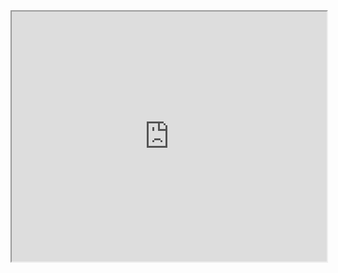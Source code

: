 <html>
    <div class="frame-wrapper" id="frame-wrapper">
      <iframe class="frame" src="https://ld-wp73.template-help.com/wordpress/prod_1665/v1/" width="100%" height="400px" title="Plantilla de vista previa" sandbox="allow-forms allow-same-origin allow-scripts allow-top-navigation allow-popups"></iframe>          </div>
    </div>
</html>